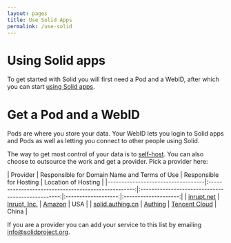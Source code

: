 ```yaml
---
layout: pages
title: Use Solid Apps
permalink: /use-solid
---
```


# Using Solid apps
To get started with Solid you will first need a Pod and a WebID, after which you can start [using Solid apps]({{site.baseUrl}}/use-solid/apps). 

# Get a Pod and a WebID
Pods are where you store your data. Your WebID lets you login to Solid apps and Pods as well as letting you connect to other people using Solid. 

The way to get most control of your data is to [self-host](/for-developers/pod-server). You can also choose to outsource the work and get a provider. Pick a provider here:


| Provider | Responsible for Domain Name and Terms of Use | Responsible for Hosting | Location of Hosting |
|-----------------------------------|:---------------------------------------------------:|:-------------------------------------------------:|:-------------------:|:--------------------:|
| [inrupt.net](https://inrupt.net) | [Inrupt, Inc.](https://inrupt.com/terms-of-service) | [Amazon](https://aws.amazon.com) | USA |
| [solid.authing.cn](https://solid.authing.cn) | [Authing](https://authing.cn) | [Tencent Cloud](https://cloud.tencent.com) | China |

If you are a provider you can add your service to this list by emailing [info@solidproject.org](mailto:info@solidproject.org).

